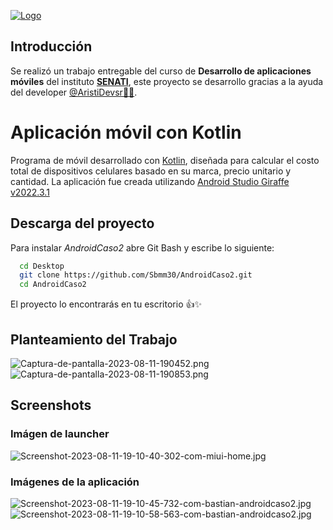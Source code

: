 [![Logo](https://i.postimg.cc/CK4n0ptW/2560px-Senati-Per-logo-svg.png)](https://www.senati.edu.pe/ "Servicio Nacional de Adiestramiento en Trabajo Industrial")
## Introducción

Se realizó un trabajo entregable del curso de  **Desarrollo de aplicaciones móviles** del instituto **[SENATI](https://www.senati.edu.pe/ 'Servicio Nacional de Adiestramiento en Trabajo Industrial')**, este proyecto se desarrollo gracias a la ayuda del developer [@AristiDevsr💯🔥](https://github.com/ArisGuimera). 

# Aplicación móvil con Kotlin

Programa de móvil desarrollado con [Kotlin](https://developer.android.com/kotlin?gclid=Cj0KCQjwuNemBhCBARIsADp74QTMsiAxPY617Uu3Rf_JCVBZQAc-mXePrznxVQj1WM6c1JcMdXt47M4aAniOEALw_wcB&gclsrc=aw.ds&hl=es-419), diseñada para calcular el costo total de dispositivos celulares basado en su marca, precio unitario y cantidad. La aplicación fue creada utilizando [Android Studio Giraffe v2022.3.1](https://developer.android.com/studio)

## Descarga del proyecto

Para instalar *AndroidCaso2* abre Git Bash y escribe lo siguiente:

```bash
  cd Desktop
  git clone https://github.com/Sbmm30/AndroidCaso2.git
  cd AndroidCaso2
```
El proyecto lo encontrarás en tu escritorio 👍✨

## Planteamiento del Trabajo

![Captura-de-pantalla-2023-08-11-190452.png](https://i.postimg.cc/pXwdHKQJ/Captura-de-pantalla-2023-08-11-190452.png)
![Captura-de-pantalla-2023-08-11-190853.png](https://i.postimg.cc/VNLvGmBx/Captura-de-pantalla-2023-08-11-190853.png)


## Screenshots
### Imágen de launcher
![Screenshot-2023-08-11-19-10-40-302-com-miui-home.jpg](https://i.postimg.cc/HLVH8xtk/Screenshot-2023-08-11-19-10-40-302-com-miui-home.jpg)
### Imágenes de la aplicación
![Screenshot-2023-08-11-19-10-45-732-com-bastian-androidcaso2.jpg](https://i.postimg.cc/Pq9HWj6z/Screenshot-2023-08-11-19-10-45-732-com-bastian-androidcaso2.jpg)
![Screenshot-2023-08-11-19-10-58-563-com-bastian-androidcaso2.jpg](https://i.postimg.cc/FRS4GB8t/Screenshot-2023-08-11-19-10-58-563-com-bastian-androidcaso2.jpg)
